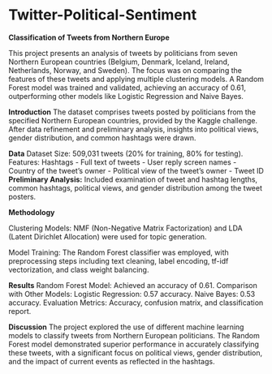 # Twitter-Political-Sentiment


**Classification of Tweets from Northern Europe**

This project presents an analysis of tweets by politicians from seven Northern European countries (Belgium, Denmark, Iceland, Ireland, Netherlands, Norway, and Sweden). The focus was on comparing the features of these tweets and applying multiple clustering models. A Random Forest model was trained and validated, achieving an accuracy of 0.61, outperforming other models like Logistic Regression and Naive Bayes.

**Introduction**
The dataset comprises tweets posted by politicians from the specified Northern European countries, provided by the Kaggle challenge. After data refinement and preliminary analysis, insights into political views, gender distribution, and common hashtags were drawn.

**Data**
  Dataset Size: 509,031 tweets (20% for training, 80% for testing).
  Features:
  Hashtags
      - Full text of tweets
      - User reply screen names
      - Country of the tweet’s owner
      - Political view of the tweet’s owner
      - Tweet ID
**Preliminary Analysis:**
Included examination of tweet and hashtag lengths, common hashtags, political views, and gender distribution among the tweet posters.

**Methodology**

Clustering Models: NMF (Non-Negative Matrix Factorization) and LDA (Latent Dirichlet Allocation) were used for topic generation.

Model Training: The Random Forest classifier was employed, with preprocessing steps including text cleaning, label encoding, tf-idf vectorization, and class weight balancing.

**Results**
Random Forest Model: Achieved an accuracy of 0.61.
Comparison with Other Models:
    Logistic Regression: 0.57 accuracy.
    Naive Bayes: 0.53 accuracy.
Evaluation Metrics: Accuracy, confusion matrix, and classification report.

**Discussion**
The project explored the use of different machine learning models to classify tweets from Northern European politicians. The Random Forest model demonstrated superior performance in accurately classifying these tweets, with a significant focus on political views, gender distribution, and the impact of current events as reflected in the hashtags.
